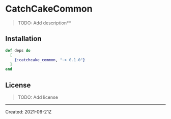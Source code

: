 # CatchCakeCommon
> TODO: Add description**


## Installation

```elixir
def deps do
  [
    {:catchcake_common, "~> 0.1.0"}
  ]
end
```

## License

> TODO: Add license

----
Created:  2021-06-21Z
